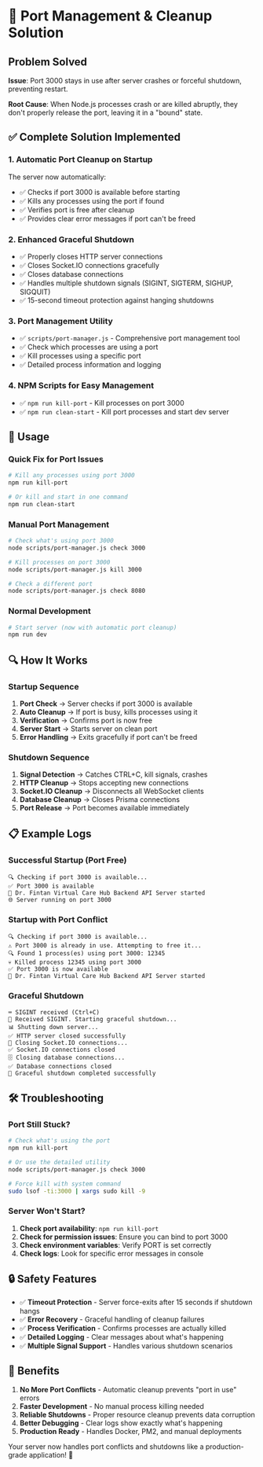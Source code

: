 # 🔧 Port Management & Cleanup Solution

## Problem Solved

**Issue**: Port 3000 stays in use after server crashes or forceful shutdown, preventing restart.

**Root Cause**: When Node.js processes crash or are killed abruptly, they don't properly release the port, leaving it in a "bound" state.

## ✅ Complete Solution Implemented

### 1. **Automatic Port Cleanup on Startup**
The server now automatically:
- ✅ Checks if port 3000 is available before starting
- ✅ Kills any processes using the port if found
- ✅ Verifies port is free after cleanup
- ✅ Provides clear error messages if port can't be freed

### 2. **Enhanced Graceful Shutdown**
- ✅ Properly closes HTTP server connections
- ✅ Closes Socket.IO connections gracefully
- ✅ Closes database connections
- ✅ Handles multiple shutdown signals (SIGINT, SIGTERM, SIGHUP, SIGQUIT)
- ✅ 15-second timeout protection against hanging shutdowns

### 3. **Port Management Utility**
- ✅ `scripts/port-manager.js` - Comprehensive port management tool
- ✅ Check which processes are using a port
- ✅ Kill processes using a specific port
- ✅ Detailed process information and logging

### 4. **NPM Scripts for Easy Management**
- ✅ `npm run kill-port` - Kill processes on port 3000
- ✅ `npm run clean-start` - Kill port processes and start dev server

## 🚀 Usage

### Quick Fix for Port Issues
```bash
# Kill any processes using port 3000
npm run kill-port

# Or kill and start in one command
npm run clean-start
```

### Manual Port Management
```bash
# Check what's using port 3000
node scripts/port-manager.js check 3000

# Kill processes on port 3000
node scripts/port-manager.js kill 3000

# Check a different port
node scripts/port-manager.js check 8080
```

### Normal Development
```bash
# Start server (now with automatic port cleanup)
npm run dev
```

## 🔍 How It Works

### Startup Sequence
1. **Port Check** → Server checks if port 3000 is available
2. **Auto Cleanup** → If port is busy, kills processes using it
3. **Verification** → Confirms port is now free
4. **Server Start** → Starts server on clean port
5. **Error Handling** → Exits gracefully if port can't be freed

### Shutdown Sequence
1. **Signal Detection** → Catches CTRL+C, kill signals, crashes
2. **HTTP Cleanup** → Stops accepting new connections
3. **Socket.IO Cleanup** → Disconnects all WebSocket clients
4. **Database Cleanup** → Closes Prisma connections
5. **Port Release** → Port becomes available immediately

## 📋 Example Logs

### Successful Startup (Port Free)
```
🔍 Checking if port 3000 is available...
✅ Port 3000 is available
🚀 Dr. Fintan Virtual Care Hub Backend API Server started
🌐 Server running on port 3000
```

### Startup with Port Conflict
```
🔍 Checking if port 3000 is available...
⚠️ Port 3000 is already in use. Attempting to free it...
🔍 Found 1 process(es) using port 3000: 12345
💀 Killed process 12345 using port 3000
✅ Port 3000 is now available
🚀 Dr. Fintan Virtual Care Hub Backend API Server started
```

### Graceful Shutdown
```
⌨️ SIGINT received (Ctrl+C)
🛑 Received SIGINT. Starting graceful shutdown...
📊 Shutting down server...
✅ HTTP server closed successfully
🔌 Closing Socket.IO connections...
✅ Socket.IO connections closed
🗄️ Closing database connections...
✅ Database connections closed
🎉 Graceful shutdown completed successfully
```

## 🛠️ Troubleshooting

### Port Still Stuck?
```bash
# Check what's using the port
npm run kill-port

# Or use the detailed utility
node scripts/port-manager.js check 3000

# Force kill with system command
sudo lsof -ti:3000 | xargs sudo kill -9
```

### Server Won't Start?
1. **Check port availability**: `npm run kill-port`
2. **Check for permission issues**: Ensure you can bind to port 3000
3. **Check environment variables**: Verify PORT is set correctly
4. **Check logs**: Look for specific error messages in console

## 🔒 Safety Features

- ✅ **Timeout Protection** - Server force-exits after 15 seconds if shutdown hangs
- ✅ **Error Recovery** - Graceful handling of cleanup failures
- ✅ **Process Verification** - Confirms processes are actually killed
- ✅ **Detailed Logging** - Clear messages about what's happening
- ✅ **Multiple Signal Support** - Handles various shutdown scenarios

## 🎯 Benefits

1. **No More Port Conflicts** - Automatic cleanup prevents "port in use" errors
2. **Faster Development** - No manual process killing needed
3. **Reliable Shutdowns** - Proper resource cleanup prevents data corruption
4. **Better Debugging** - Clear logs show exactly what's happening
5. **Production Ready** - Handles Docker, PM2, and manual deployments

Your server now handles port conflicts and shutdowns like a production-grade application! 🚀
